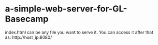 # a-simple-web-server-for-GL-Basecamp
index.html can be any file you want to serve it.
You can access it after that as: http://host_ip:8080/
